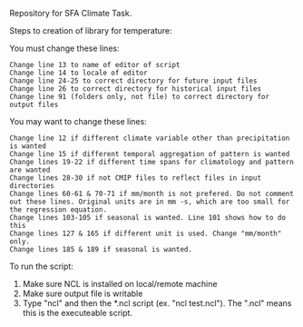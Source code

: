 Repository for SFA Climate Task.

Steps to creation of library for temperature:

You must change these lines:

	Change line 13 to name of editor of script
	Change line 14 to locale of editor
	Change line 24-25 to correct directory for future input files
	Change line 26 to correct directory for historical input files
	Change line 91 (folders only, not file) to correct directory for output files

You may want to change these lines:

	Change line 12 if different climate variable other than precipitation is wanted 
	Change line 15 if different temporal aggregation of pattern is wanted 
	Change lines 19-22 if different time spans for climatology and pattern are wanted 
	Change lines 28-30 if not CMIP files to reflect files in input directories 
	Change lines 60-61 & 70-71 if mm/month is not prefered. Do not comment out these lines. Original units are in mm -s, which are too small for the regression equation. 
	Change lines 103-105 if seasonal is wanted. Line 101 shows how to do this 
	Change lines 127 & 165 if different unit is used. Change "mm/month" only. 
	Change lines 185 & 189 if seasonal is wanted.

To run the script:

1.  Make sure NCL is installed on local/remote machine
2.  Make sure output file is writable
3.  Type "ncl" and then the *.ncl script (ex. "ncl test.ncl"). The ".ncl" means this is the executeable script.

